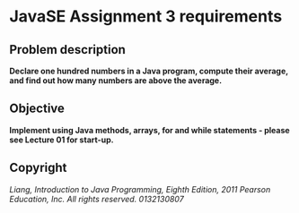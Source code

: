 # JavaSE Assignment 3 requirements

## Problem description

**Declare one hundred numbers in a Java program, compute their average, and find out how many numbers are above the average.**

## Objective

**Implement using Java methods, arrays, for and while statements - please see Lecture 01 for start-up.**

## Copyright

*Liang, Introduction to Java Programming, Eighth Edition, 2011 Pearson Education, Inc. All rights reserved. 0132130807*

